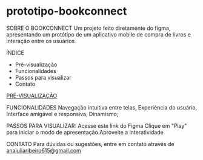 # prototipo-bookconnect

SOBRE O BOOKCONNECT
Um projeto feito diretamente do figma, apresentando um protótipo de um aplicativo mobile de compra de livros e interação entre os usuários.

ÍNDICE
- Pré-visualização
- Funcionalidades
- Passos para visualizar
- Contato
  
[PRÉ-VISUALIZAÇÃO](https://www.figma.com/proto/N2b0cPYQXFbGNJJO93sf5z/BookConnect?node-id=0-1&t=c6iD7mfnM6zZxZ1n-1)

FUNCIONALIDADES
Navegação intuitiva entre telas, 
Experiência do usuário, 
Interface amigável e responsiva, 
Dinamismo;

PASSOS PARA VISUALIZAR:
Acesse este link do Figma
Clique em "Play" para iniciar o modo de apresentação
Aproveite a interatividade

CONTATO
Para dúvidas ou sugestões, entre em contato através de anajuliaribeiro615@gmail.com

